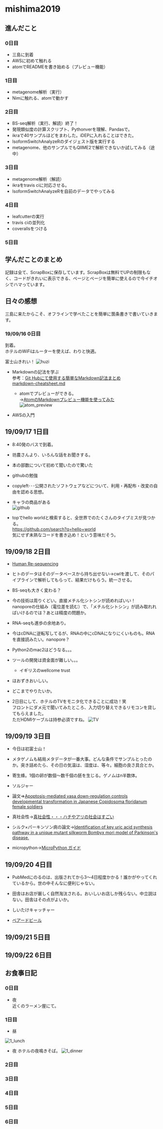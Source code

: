 # mishima2019

## 進んだこと

### 0日目
 * 三島に到着
 * AWSに初めて触れる
 * atomでREADMEを書き始める（プレビュー機能）

### 1日目
 * metagenome解析（実行）
 * Nimに触れる、atomで動かす

### 2日目
 * BS-seq解析（実行、解読）終了！
 * 発現類似度の計算スクリプト、Pythonverを理解、Pandasで。
 * ikraで40サンプルほどをまわした。iDEPに入れることはできた。
 * IsoformSwitchAnalyzeRのダイジェスト版を実行する
 * metagenome、他のサンプルでもQIIME2で解析できないか試してみる（途中）


### 3日目
 * metagenome解析（解読）
 * ikraをtravis ciに対応させる。
 * IsoformSwitchAnalyzeRを自前のデータでやってみる


### 4日目
 * leafcutterの実行
 * travis ciの並列化
 * coverallsをつける

### 5日目



## 学んだことのまとめ
記録は全て、ScrapBoxに保存しています。ScrapBoxは無料でUPの制限もなく、コードがきれいに表示できる、ページとページを簡単に使えるので今イチオシでハマっています。



## 日々の感想
三島に来たからこそ、オフラインで学べたことを簡単に箇条書きで書いていきます。

### 19/09/16 0日目
到着。  
ホテルのWiFiはルーターを使えば、わりと快適。  

富士山きれい！
![huzi](photo/DSC_3685.JPG)

* Markdownの記法を学ぶ  
参考：[Git Hubにて使用する簡単なMarkdown記法まとめ](https://qiita.com/do7be/items/d21405a3d243dde37f92)  
[markdown-cheatsheet.md](https://gist.github.com/mignonstyle/083c9e1651d7734f84c99b8cf49d57fa)

  * atomでプレビューができる。  
  →[AtomのMarkdownプレビュー機能を使ってみた](https://qiita.com/vonderinsel/items/1cc44618c43e42492c10)  
  ![atom_preview](photo/atom_preview.png)


* AWSの入門


## 19/09/17 1日目

* 8:40発のバスで到着。

* 坊農さんより、いろんな話をお聞きする。  
 * 本の部数について初めて聞いたので驚いた


* githubの勉強
 * copyleft･･･公開されたソフトウェアなどについて、利用・再配布・改変の自由を認める思想。
 * キャラの商品がある  
 ![github](photo/github_chara.webp)

 * topでhello worldと検索すると、全世界でのたくさんのタイプミスが見つかる。  
 https://github.com/search?q=hello+world  
 気にせず未熟なコードを書き込め！という意味だそう。

## 19/09/18 2日目

* [Human Re-sequencing](https://github.com/ddbj/human-reseq)
 * ヒトのデータはそのデータベースから持ち出せない→cwlを渡して、そのパイプラインで解析してもらって、結果だけもらう。統一させる。


* BS-seqも大きく変わる？
 * 今の技術は周りくどい。直接メチル化シトシンが読めればいい！  
 nanoporeの仕組み（電位差を読む）で、「メチル化シトシン」が読み取れればいけるのでは？あとは精度の問題か。

* RNA-seqも進歩の余地あり。
 * 今はcDNAに逆転写してるが、RNAの中にcDNAになりにくいものも。RNAを直接読みたい。nanopore？

* Python2のmac2はどうなる。。。

* ツールの開発は資金面が難しい。。。
  * イギリスのwellcome trust


* ほおずきおいしい。


* どこまでやりたいか。


* 2日目にして、ホテルのTVをモニタ化できることに成功！笑  
フロントにダメ元で聞いてみたところ、入力切り替えできるリモコンを貸してもらえました。  
ただHDMIケーブルは持参必須ですね。
![TV](photo/DSC_3706.JPG)


## 19/09/19 3日目

* 今日は初富士山！

* メタゲノムも結局メタデータが一番大事。どんな条件でサンプルとったのか。突き詰めたら、その日の気温は、湿度は、等々。細胞の良さ具合とか。

* 寄生蜂。1個の卵が数個～数千個の胚を生じる。ゲノムはn半数体。
 * ソルジャー
 * 論文⇒[Apoptosis-mediated vasa down-regulation controls developmental transformation in Japanese Copidosoma floridanum female soldiers](https://www.sciencedirect.com/science/article/pii/S0012160619302556?via%3Dihub)
* 真社会性→[真社会性・・・ハチやアリの社会はすごい](http://www.eonet.ne.jp/~kotetu/Eusociality.htm)

* シルク×パーキンソン病の論文→[Identification of key uric acid synthesis pathway in a unique mutant silkworm Bombyx mori model of Parkinson's disease.](https://www.ncbi.nlm.nih.gov/pubmed/23894418)

* micropython→[MicroPython ガイド](https://microbit.org/ja/guide/python/)



## 19/09/20 4日目

* PubMedにのるのは、出版されてから3〜4日程度かかる！誰かがやってくれているから。世の中そんなに便利じゃない。

* 田舎はお店が厳しく自然淘汰される。おいしいお店しか残らない。中立説はない。田舎はその点がよいか。
* しいたけキャッチャー
* [ベアードビール](https://bairdbeer.com/ja/)


## 19/09/21 5日目






## 19/09/22 6日目


## お食事日記

### 0日目
* 夜  
 近くのラーメン屋にて。

### 1日目
* 昼

![1_lunch](photo/1_lunch.JPG)

* 夜
ホテルの夜鳴きそば。
![1_dinner](photo/1_dinner.JPG)

### 2日目


### 3日目


### 4日目


### 5日目

### 6日目
